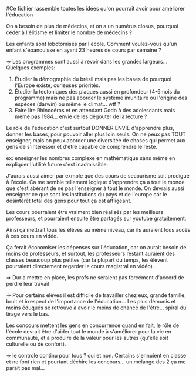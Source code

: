 #Ce fichier rassemble toutes les idées qu'on pourrait avoir pour améliorer l'éducation

On a besoin de plus de médecins, et on a un numérus closus, pourquoi céder à
l'élitisme et limiter le nombre de médecins ?

Les enfants sont lobotomisés par l'école. Comment voulez-vous qu'un enfant
s'épanouisse en ayant 23 heures de cours par semaine ?

=> Les programmes sont aussi à revoir dans les grandes largeurs...
Quelques exemples: 

1. Étudier la démographie du brésil mais pas les bases de pourquoi l'Europe existe, curieuses priorités.
2. Étudier la tectoniques des plaques aussi en profondeur (4-6mois du programme) mais ne pas aborder le système imunitaire ou l'origine des espèces (darwin) ou même le climat... wtf ?
3. Faire lire Rhinocéros et en attendant Godo à des adolescants mais même pas 1984... envie de les dégouter de la lecture ? 

Le rôle de l'éducation c'est surtout DONNER ENVIE d'apprendre plus, donner les bases, pour pouvoir aller plus loin seuls. On ne peux pas TOUT enseigner, mais on peux aborder une diversitée de choses qui permet aux gens de s'intéresser et d'être capable de comprendre le reste.

ex: enseigner les nombres complexe en mathématique sans même en expliquer l'utilité future c'est inadmissible.

J'aurais aussi aimer par exmple que des cours de secourisme soit prodigué à l'école. Ca me semble tellement logique d'apprendre ça a tout le monde que c'est abérant de ne pas l'enseigner à tout le monde.
On devrais aussi enseigner ce que sont les institutions du pays et de l'europe car le désintérêt total des gens pour tout ça est affligeant.

Les cours pourraient être vraiment bien réalisés par les meilleurs professeurs,
et pourraient ensuite être partagés sur youtube gratuitement.

Ainsi ça mettrait tous les élèves au même niveau, car ils auraient tous accès à
ces cours en vidéo.

Ça ferait économiser les dépenses sur l'éducation, car on aurait besoin de
moins de professeurs, et surtout, les professeurs restant auraient des classes
beaucoup plus petites (car la plupart du temps, les élèvent pourraient
directement regarder le cours magistral en vidéo).

=> Dur a mettre en place, les profs ne seraient pas forcément d'accord de perdre leur travail

=> Pour certains élèves il est difficile de travailler chez eux, grande famille, bruit et irrespect de l'importance de l'éducation... Les plus démunis et moins éduqués se retrouve à avoir le moins de chance de l'être... spiral du tirage vers le bas.

Les concours mettent les gens en concurrence quand en fait, le rôle de l'école
devrait être d'aider tout le monde à s'améliorer pour la vie en communauté, et
à produire de la valeur pour les autres (qu'elle soit culturelle ou de confort).

=> le controle continu pour tous ? oui et non. Certains s'ennuient en classe et ne font rien et pourtant déchire les concours... un mélange des 2 ça me parait pas mal...


